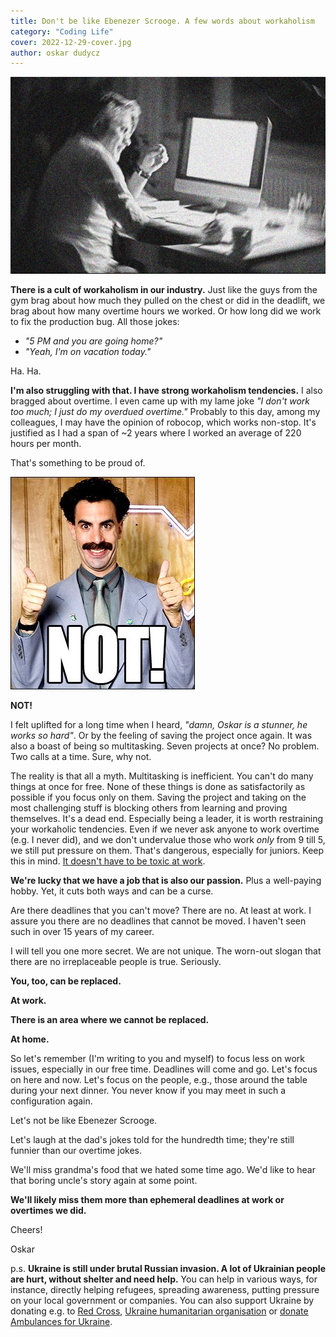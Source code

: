 ```yaml
---
title: Don't be like Ebenezer Scrooge. A few words about workaholism
category: "Coding Life"
cover: 2022-12-29-cover.jpg
author: oskar dudycz
---
```


![cover](2022-12-29-cover.jpg)

**There is a cult of workaholism in our industry.** Just like the guys from the gym brag about how much they pulled on the chest or did in the deadlift, we brag about how many overtime hours we worked. Or how long did we work to fix the production bug. All those jokes:

- _"5 PM and you are going home?"_ 
- _"Yeah, I'm on vacation today."_

Ha. Ha.

**I'm also struggling with that. I have strong workaholism tendencies.** I also bragged about overtime. I even came up with my lame joke _"I don't work too much; I just do my overdued overtime."_ Probably to this day, among my colleagues, I may have the opinion of robocop, which works non-stop. It's justified as I had a span of ~2 years where I worked an average of 220 hours per month.

That's something to be proud of.

![not](2022-12-29-not.jpg)

**NOT!**

I felt uplifted for a long time when I heard, _"damn, Oskar is a stunner, he works so hard"_. Or by the feeling of saving the project once again. It was also a boast of being so multitasking. Seven projects at once? No problem. Two calls at a time. Sure, why not.

The reality is that all a myth. Multitasking is inefficient. You can't do many things at once for free. None of these things is done as satisfactorily as possible if you focus only on them. Saving the project and taking on the most challenging stuff is blocking others from learning and proving themselves. It's a dead end. Especially being a leader, it is worth restraining your workaholic tendencies. Even if we never ask anyone to work overtime (e.g. I never did), and we don't undervalue those who work _only_ from 9 till 5, we still put pressure on them. That's dangerous, especially for juniors. Keep this in mind. [It doesn't have to be toxic at work](/en/it_doesnt_have_to_be_toxic_at_work/).

**We're lucky that we have a job that is also our passion.** Plus a well-paying hobby. Yet, it cuts both ways and can be a curse.

Are there deadlines that you can't move? There are no. At least at work. I assure you there are no deadlines that cannot be moved. I haven't seen such in over 15 years of my career.

I will tell you one more secret. We are not unique. The worn-out slogan that there are no irreplaceable people is true. Seriously. 

**You, too, can be replaced.**

**At work.**

**There is an area where we cannot be replaced.**

**At home.**

So let's remember (I'm writing to you and myself) to focus less on work issues, especially in our free time. Deadlines will come and go. Let's focus on here and now. Let's focus on the people, e.g., those around the table during your next dinner. You never know if you may meet in such a configuration again.

Let's not be like Ebenezer Scrooge.

Let's laugh at the dad's jokes told for the hundredth time; they're still funnier than our overtime jokes.

We'll miss grandma's food that we hated some time ago. We'd like to hear that boring uncle's story again at some point.

**We'll likely miss them more than ephemeral deadlines at work or overtimes we did.**

Cheers!

Oskar

p.s. **Ukraine is still under brutal Russian invasion. A lot of Ukrainian people are hurt, without shelter and need help.** You can help in various ways, for instance, directly helping refugees, spreading awareness, putting pressure on your local government or companies. You can also support Ukraine by donating e.g. to [Red Cross](https://www.icrc.org/en/donate/ukraine), [Ukraine humanitarian organisation](https://savelife.in.ua/en/donate/) or [donate Ambulances for Ukraine](https://www.gofundme.com/f/help-to-save-the-lives-of-civilians-in-a-war-zone).
